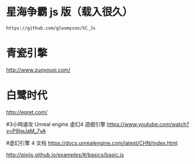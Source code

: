 

# 星海争霸 js 版（载入很久）
`https://github.com/gloomyson/SC_Js `

# 青瓷引撆
http://www.zuoyouxi.com/ 

# 白鹭时代
http://egret.com/ 

#3小時速攻 Unreal engine 虛幻4 遊戲引擎
https://www.youtube.com/watch?v=P9IwJaM_7yA 

#虚幻引擎 4 文档
https://docs.unrealengine.com/latest/CHN/index.html 

http://pixijs.github.io/examples/#/basics/basic.js